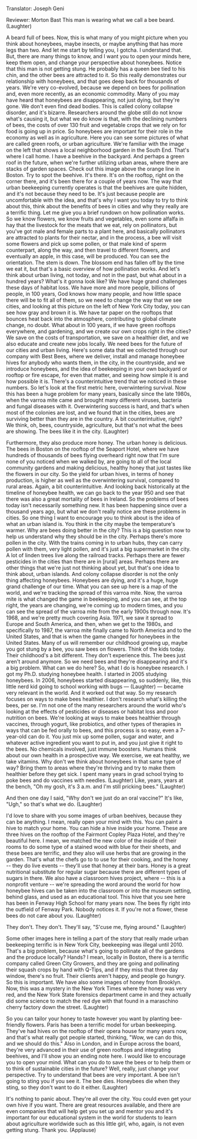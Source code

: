 

Translator: Joseph Geni

Reviewer: Morton Bast
This man is wearing what we call
a bee beard. 
(Laughter)

A beard full of bees.
Now, this is what many of you might picture
when you think about honeybees, maybe insects,
or maybe anything that has more legs than two.
And let me start by telling you, I gotcha.
I understand that. But, there are many things to know,
and I want you to open your minds here,
keep them open, and change your perspective about honeybees.
Notice that this man is not getting stung.
He probably has a queen bee tied to his chin,
and the other bees are attracted to it.
So this really demonstrates our relationship with honeybees,
and that goes deep back for thousands of years.
We&#39;re very co-evolved, because we depend on bees
for pollination and, even more recently,
as an economic commodity.
Many of you may have heard that honeybees are disappearing,
not just dying, but they&#39;re gone.
We don&#39;t even find dead bodies.
This is called colony collapse disorder,
and it&#39;s bizarre. Researchers around the globe
still do not know what&#39;s causing it,
but what we do know is that, with the declining numbers
of bees, the costs of over 130 fruit and vegetable crops
that we rely on for food is going up in price.
So honeybees are important for their role in the economy
as well as in agriculture.
Here you can see some pictures of what are called
green roofs, or urban agriculture.
We&#39;re familiar with the image on the left that shows
a local neighborhood garden in the South End.
That&#39;s where I call home. I have a beehive in the backyard.
And perhaps a green roof in the future,
when we&#39;re further utilizing urban areas,
where there are stacks of garden spaces.
Check out this image above the orange line in Boston.
Try to spot the beehive. It&#39;s there.
It&#39;s on the rooftop, right on the corner there,
and it&#39;s been there for a couple of years now.
The way that urban beekeeping currently operates
is that the beehives are quite hidden,
and it&#39;s not because they need to be.
It&#39;s just because people are uncomfortable with the idea,
and that&#39;s why I want you today to try to think about this,
think about the benefits of bees in cities
and why they really are a terrific thing.
Let me give you a brief rundown on how pollination works.
So we know flowers, we know fruits and vegetables,
even some alfalfa in hay that the livestock
for the meats that we eat, rely on pollinators,
but you&#39;ve got male and female parts to a plant here,
and basically pollinators are attracted to plants
for their nectar, and in the process,
a bee will visit some flowers and pick up some pollen,
or that male kind of sperm counterpart, along the way,
and then travel to different flowers, and eventually
an apple, in this case, will be produced.
You can see the orientation. The stem is down.
The blossom end has fallen off by the time we eat it,
but that&#39;s a basic overview of how pollination works.
And let&#39;s think about urban living, not today,
and not in the past, but what about in a hundred years?
What&#39;s it gonna look like? We have huge grand challenges
these days of habitat loss. We have more and more people,
billions of people, in 100 years, God knows how many people,
and how little space there will be to fit all of them,
so we need to change the way that we see cities, and
looking at this picture on the left of New York City today,
you can see how gray and brown it is.
We have tar paper on the rooftops that bounces heat back
into the atmosphere,
contributing to global climate change, no doubt.
What about in 100 years, if we have green rooftops
everywhere, and gardening, and we create our own crops
right in the cities? We save on the costs of transportation,
we save on a healthier diet, and we also educate
and create new jobs locally.
We need bees for the future of our cities and urban living.
Here&#39;s some data that we collected through our company
with Best Bees, where we deliver, install and manage
honeybee hives for anybody who wants them,
in the city, in the countryside, and we introduce honeybees,
and the idea of beekeeping in your own backyard or rooftop
or fire escape, for even that matter,
and seeing how simple it is and how possible it is.
There&#39;s a counterintuitive trend that we noticed
in these numbers. So let&#39;s look at the first metric here,
overwintering survival.
Now this has been a huge problem for many years,
basically since the late 1980s, when the varroa mite came
and brought many different viruses, bacteria
and fungal diseases with it.
Overwintering success is hard,
and that&#39;s when most of the colonies are lost,
and we found that in the cities, bees are surviving
better than they are in the country.
A bit counterintuitive, right?
We think, oh, bees, countryside, agriculture,
but that&#39;s not what the bees are showing.
The bees like it in the city. 
(Laughter)

Furthermore, they also produce more honey.
The urban honey is delicious.
The bees in Boston on the rooftop of the Seaport Hotel,
where we have hundreds of thousands of bees
flying overheard right now
that I&#39;m sure none of you noticed when we walked by,
are going to all of the local community gardens
and making delicious, healthy honey
that just tastes like the flowers in our city.
So the yield for urban hives, in terms of honey production,
is higher as well as the overwintering survival,
compared to rural areas.
Again, a bit counterintuitive.
And looking back historically at the timeline
of honeybee health, we can go back to the year 950 and see
that there was also a great mortality of bees in Ireland.
So the problems of bees today isn&#39;t necessarily
something new. It has been happening
since over a thousand years ago,
but what we don&#39;t really notice are these problems in cities.
So one thing I want to encourage you to think about
is the idea of what an urban island is.
You think in the city maybe the temperature&#39;s warmer.
Why are bees doing better in the city?
This is a big question now to help us understand
why they should be in the city.
Perhaps there&#39;s more pollen in the city.
With the trains coming in to urban hubs, they can
carry pollen with them, very light pollen,
and it&#39;s just a big supermarket in the city.
A lot of linden trees live along the railroad tracks.
Perhaps there are fewer pesticides in the cities
than there are in [rural] areas.
Perhaps there are other things that we&#39;re just not thinking about yet,
but that&#39;s one idea to think about, urban islands.
And colony collapse disorder is not the only thing
affecting honeybees. Honeybees are dying,
and it&#39;s a huge, huge grand challenge of our time.
What you can see up here is a map of the world,
and we&#39;re tracking the spread of this varroa mite.
Now, the varroa mite is what changed the game
in beekeeping, and you can see, at the top right,
the years are changing, we&#39;re coming up to modern times,
and you can see the spread of the varroa mite
from the early 1900s through now.
It&#39;s 1968, and we&#39;re pretty much covering Asia.
1971, we saw it spread to Europe and South America,
and then, when we get to the 1980s,
and specifically to 1987, the varroa mite finally came
to North America and to the United States,
and that is when the game changed
for honeybees in the United States.
Many of us will remember our childhood growing up,
maybe you got stung by a bee, you saw bees on flowers.
Think of the kids today. Their childhood&#39;s a bit different.
They don&#39;t experience this.
The bees just aren&#39;t around anymore.
So we need bees and they&#39;re disappearing and it&#39;s a big problem.
What can we do here?
So, what I do is honeybee research.
I got my Ph.D. studying honeybee health.
I started in 2005 studying honeybees.
In 2006, honeybees started disappearing,
so suddenly, like, this little nerd kid
going to school working with bugs — 
(Laughter)
 —
became very relevant in the world.
And it worked out that way.
So my research focuses on ways to make bees healthier.
I don&#39;t research what&#39;s killing the bees, per se.
I&#39;m not one of the many researchers around the world
who&#39;s looking at the effects of pesticides or diseases
or habitat loss and poor nutrition on bees.
We&#39;re looking at ways to make bees healthier
through vaccines, through yogurt, like probiotics,
and other types of therapies in ways that can be fed orally to bees,
and this process is so easy, even a 7-year-old can do it.
You just mix up some pollen, sugar and water,
and whatever active ingredient you want to put in,
and you just give it right to the bees. No chemicals involved,
just immune boosters.
Humans think about our own health in a prospective way.
We exercise, we eat healthy, we take vitamins.
Why don&#39;t we think about honeybees in that same type of way?
Bring them to areas where they&#39;re thriving
and try to make them healthier before they get sick.
I spent many years in grad school trying to poke bees and do vaccines
with needles. 
(Laughter)
 Like, years,
years at the bench, &quot;Oh my gosh, it&#39;s 3 a.m.
and I&#39;m still pricking bees.&quot; 
(Laughter)

And then one day I said, &quot;Why don&#39;t we just do an oral vaccine?&quot;
It&#39;s like, &quot;Ugh,&quot; so that&#39;s what we do. 
(Laughter)

I&#39;d love to share with you some images of urban beehives,
because they can be anything.
I mean, really open your mind with this.
You can paint a hive to match your home.
You can hide a hive inside your home.
These are three hives on the rooftop
of the Fairmont Copley Plaza Hotel,
and they&#39;re beautiful here. I mean, we matched
the new color of the inside of their rooms to do
some type of a stained wood with blue for their sheets,
and these bees are terrific, and they also will use
herbs that are growing in the garden.
That&#39;s what the chefs go to to use for their cooking,
and the honey -- they do live events --
they&#39;ll use that honey at their bars.
Honey is a great nutritional substitute for regular sugar
because there are different types of sugars in there.
We also have a classroom hives project,
where -- this is a nonprofit venture --
we&#39;re spreading the word around the world for how
honeybee hives can be taken into the classroom
or into the museum setting, behind glass,
and used as an educational tool.
This hive that you see here has been
in Fenway High School for many years now.
The bees fly right into the outfield of Fenway Park.
Nobody notices it. If you&#39;re not a flower,
these bees do not care about you. 
(Laughter)

They don&#39;t. They don&#39;t. They&#39;ll say,
&quot;S&#39;cuse me, flying around.&quot; 
(Laughter)

Some other images here in telling a part of the story
that really made urban beekeeping terrific is
in New York City, beekeeping was illegal until 2010.
That&#39;s a big problem, because what&#39;s going to pollinate
all of the gardens and the produce locally? Hands?
I mean, locally in Boston, there is a terrific company
called Green City Growers, and they are going
and pollinating their squash crops by hand with Q-Tips,
and if they miss that three day window, there&#39;s no fruit.
Their clients aren&#39;t happy, and people go hungry.
So this is important.
We have also some images of honey from Brooklyn.
Now, this was a mystery in the New York Times
where the honey was very red, and the
New York State forensics department came in
and they actually did some science to match
the red dye with that found
in a maraschino cherry factory down the street. 
(Laughter)

So you can tailor your honey to taste however you want
by planting bee-friendly flowers.
Paris has been a terrific model for urban beekeeping.
They&#39;ve had hives on the rooftop of their opera house
for many years now, and that&#39;s what really got people started, thinking,
&quot;Wow, we can do this, and we should do this.&quot;
Also in London, and in Europe across the board,
they&#39;re very advanced in their use of green rooftops
and integrating beehives,
and I&#39;ll show you an ending note here.
I would like to encourage you to open your mind.
What can you do to save the bees or to help them
or to think of sustainable cities in the future?
Well, really, just change your perspective.
Try to understand that bees are very important.
A bee isn&#39;t going to sting you if you see it.
The bee dies. Honeybees die when they sting,
so they don&#39;t want to do it either. 
(Laughter)

It&#39;s nothing to panic about. They&#39;re all over the city.
You could even get your own hive if you want.
There are great resources available,
and there are even companies that will help get you set up and mentor you
and it&#39;s important for our educational system in the world
for students to learn about agriculture worldwide
such as this little girl, who, again, is not even getting stung.
Thank you. 
(Applause)

